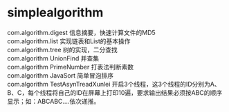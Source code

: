 # simplealgorithmcom.algorithm.digest 信息摘要，快速计算文件的MD5<br>com.algorithm.list 实现链表和List的基本操作<br>com.algorithm.tree 树的实现，二分查找<br>com.algorithm UnionFind 并查集<br>com.algorithm PrimeNumber 打表法判断素数<br>com.algorithm JavaSort 简单冒泡排序<br>com.algorithm TestAsynTreadXunlei 开启3个线程，这3个线程的ID分别为A、B、C，每个线程将自己的ID在屏幕上打印10遍，要求输出结果必须按ABC的顺序显示；如：ABCABC….依次递推。<br>